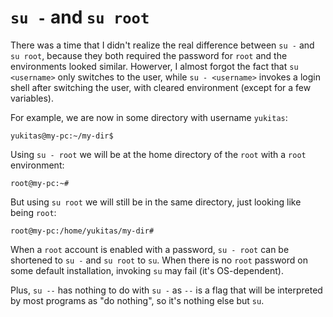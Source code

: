# `su -` and `su root`

There was a time that I didn't realize the real difference between `su -` and `su root`, because they both required the password for `root` and the environments looked similar. Howerver, I almost forgot the fact that `su <username>` only switches to the user, while `su - <username>` invokes a login shell after switching the user, with cleared environment (except for a few variables).

For example, we are now in some directory with username `yukitas`:

```console
yukitas@my-pc:~/my-dir$
```

Using `su - root` we will be at the home directory of the `root` with a `root` environment:

```console
root@my-pc:~#
```

But using `su root` we will still be in the same directory, just looking like being `root`:

```console
root@my-pc:/home/yukitas/my-dir#
```

When a `root` account is enabled with a password, `su - root` can be shortened to `su -` and `su root` to `su`. When there is no `root` password on some default installation, invoking `su` may fail (it's OS-dependent).

Plus, `su --` has nothing to do with `su -` as `--` is a flag that will be interpreted by most programs as "do nothing", so it's nothing else but `su`.
